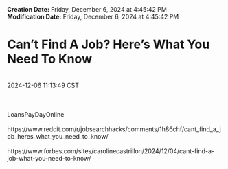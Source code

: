 <div><b>Creation Date:</b> Friday, December 6, 2024 at 4:45:42 PM<br></div>
<div><b>Modification Date:</b> Friday, December 6, 2024 at 4:45:42 PM<br></div>
<div><h1>Can’t Find A Job? Here’s What You Need To Know</h1></div>
<div><br></div>
<div> 2024-12-06 11:13:49 CST</div>
<div><br></div>
<div><br></div>
<div><br></div>
<div>LoansPayDayOnline</div>
<div><br></div>
<div>https://www.reddit.com/r/jobsearchhacks/comments/1h86chf/cant_find_a_job_heres_what_you_need_to_know/</div>
<div><br></div>
<div>https://www.forbes.com/sites/carolinecastrillon/2024/12/04/cant-find-a-job-what-you-need-to-know/</div>


